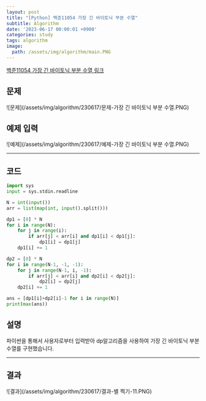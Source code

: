 ```yaml
---
layout: post
title: "[Python] 백준11054 가장 긴 바이토닉 부분 수열"
subtitle: Algorithm
date: '2023-06-17 00:00:01 +0900'
categories: study
tags: algorithm
image:
  path: /assets/img/algorithm/main.PNG
---
```


[백준11054 가장 긴 바이토닉 부분 수열 링크](https://www.acmicpc.net/problem/11054)

<!--more-->

## 문제
![문제](/assets/img/algorithm/230617/문제-가장 긴 바이토닉 부분 수열.PNG)

## 예제 입력
![예제](/assets/img/algorithm/230617/예제-가장 긴 바이토닉 부분 수열.PNG)

---

## 코드
```Python
import sys
input = sys.stdin.readline

N = int(input())
arr = list(map(int, input().split()))

dp1 = [0] * N
for i in range(N):
    for j in range(i):
        if arr[j] < arr[i] and dp1[i] < dp1[j]:
            dp1[i] = dp1[j]
    dp1[i] += 1

dp2 = [0] * N
for i in range(N-1, -1, -1):
    for j in range(N-1, i, -1):
        if arr[j] < arr[i] and dp2[i] < dp2[j]:
            dp2[i] = dp2[j]
    dp2[i] += 1

ans = [dp1[i]+dp2[i]-1 for i in range(N)]
print(max(ans))
```
## 설명
파이썬을 통해서 사용자로부터 입력받아 dp알고리즘을 사용하여 가장 긴 바이토닉 부분 수열를 구현했습니다. <br>

---

## 결과
![결과](/assets/img/algorithm/230617/결과-별 찍기-11.PNG)